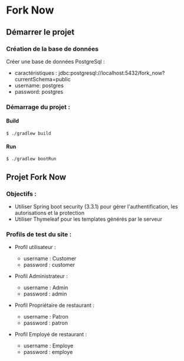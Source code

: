 # Fork Now

## Démarrer le projet

### Création de la base de données

Créer une base de données PostgreSql :
- caractéristiques : jdbc:postgresql://localhost:5432/fork_now?currentSchema=public
- username: postgres  
- password: postgres

### Démarrage du projet :

#### Build
```batch
$ ./gradlew build
```

#### Run
```batch
$ ./gradlew bootRun
```

## Projet Fork Now

### Objectifs :
- Utiliser Spring boot security (3.3.1) pour gérer l'authentification, les autorisations et la protection
- Utiliser Thymeleaf pour les templates générés par le serveur

### Profils de test du site :
- Profil utilisateur : 
  - username : Customer
  - password : customer
  

- Profil Administrateur :
  - username : Admin
  - password : admin

- Profil Propriétaire de restaurant :
  - username : Patron
  - password : patron

- Profil Employé de restaurant :
  - username : Employe
  - password : employe